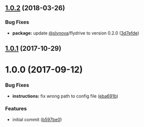 <a name="1.0.2"></a>
## [1.0.2](https://github.com/adonisjs/adonis-drive/compare/v1.0.0...v1.0.2) (2018-03-26)


### Bug Fixes

* **package:** update [@slynova](https://github.com/slynova)/flydrive to version 0.2.0 ([3d7efde](https://github.com/adonisjs/adonis-drive/commit/3d7efde))


<a name="1.0.1"></a>
## [1.0.1](https://github.com/adonisjs/adonis-drive/compare/v1.0.0...v1.0.1) (2017-10-29)



<a name="1.0.0"></a>
# 1.0.0 (2017-09-12)


### Bug Fixes

* **instructions:** fix wrong path to config file ([eba691b](https://github.com/adonisjs/adonis-drive/commit/eba691b))


### Features

* initial commit ([b597be0](https://github.com/adonisjs/adonis-drive/commit/b597be0))



